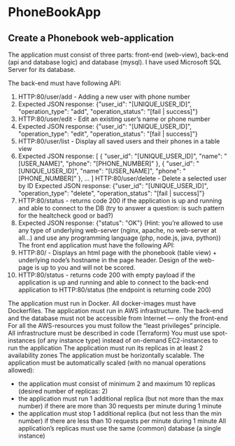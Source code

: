 # PhoneBookApp

Create a Phonebook web-application
--------------------------------------------------------
The application must consist of three parts: front-end (web-view), back-end (api and database logic) and database (mysql).
I have used Microsoft SQL Server for its database.

The back-end must have following API:
1. HTTP:80/user/add - Adding a new user with phone number
2. Expected JSON response: {"user_id": "[UNIQUE_USER_ID]", "operation_type": "add", "operation_status": "[fail | success]"}
3. HTTP:80/user/edit - Edit an existing user’s name or phone number
4. Expected JSON response: {"user_id": "[UNIQUE_USER_ID]", "operation_type": "edit", "operation_status": "[fail | success]"}
5. HTTP:80/user/list - Display all saved users and their phones in a table view
6. Expected JSON response:
[
 {
  "user_id": "[UNIQUE_USER_ID]",
  "name": "[USER_NAME]",
  "phone": "[PHONE_NUMBER]"
 },
 {
  "user_id": "[UNIQUE_USER_ID]",
  "name": "[USER_NAME]",
  "phone": "[PHONE_NUMBER]"
 },
 …
]
HTTP:80/user/delete - Delete a selected user by ID
Expected JSON response: {"user_id": "[UNIQUE_USER_ID]", "operation_type": "delete", "operation_status": "[fail | success]"}
1. HTTP:80/status - returns code 200 if the application is up and running and able to connect to the DB (try to answer a question: is such pattern for the healtcheck good or bad?)
2. Expected JSON response: {"status": "OK"}
(Hint: you’re allowed to use any type of underlying web-server (nginx, apache, no web-server at all…) and use any programming language (php, node.js, java, python))
The front end application must have the following API:
1. HTTP:80/ - Displays an html page with the phonebook (table view) + underlying node’s hostname in the page header. Design of the web-page is up to you and will not be scored.
2. HTTP:80/status - returns code 200 with empty payload if the application is up and running and able to connect to the back-end application to HTTP:80/status (the endpoint is returning code 200)

The application must run in Docker.
All docker-images must have Dockerfiles.
The application must run in AWS infrastructure.
The back-end and the database must not be accessible from Internet — only the front-end
For all the AWS-resources you must follow the “least privileges” principle.
All infrastructure must be described in code (Terraform)
You must use spot-instances (of any instance type) instead of on-demand EC2-instances to run the application
The application must run its replicas in at least 2 availability zones
The application must be horizontally scalable.
The application must be automatically scaled (with no manual operations allowed):
- the application must consist of minimum 2 and maximum 10 replicas (desired number of replicas: 2)
- the application must run 1 additional replica (but not more than the max number) if there are more than 30 requests per minute during 1 minute
- the application must stop 1 additional replica (but not less than the min number) if there are less than 10 requests per minute during 1 minute
All application’s replicas must use the same (common) database (a single instance)

